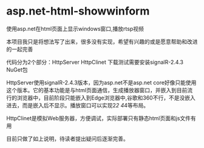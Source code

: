 # asp.net-html-showwinform
使用asp.net在html页面上显示windows窗口,播放rtsp视频

本项目我只是将想法写了出来，很多没有实现，希望有兴趣的或是愿意帮助和改进的一起完善

代码分为2个部分：HttpServer HttpClinet 下载测试需要安装signalR-2.4.3 NuGet包

HttpServer使用signalR-2.4.3版本，因为asp.net不是asp.net core好像只能使用这个版本。它的基本功能是与html页面通信，生成播放器窗口，并嵌入到目前流行的浏览器中，目前阶段只能嵌入到Edge浏览器中,谷歌和360不行，不是没嵌入进去，而是嵌入后不显示。播放窗口可以实现2*2 4*4等布局。

HttpClinet是模拟Web服务器，方便调试，实际部署只有静态html页面和js文件有用

目前只做了如上说明，待读者提出疑问后逐渐完善。
